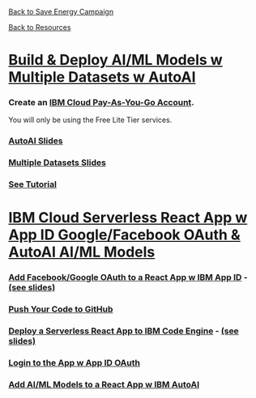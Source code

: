 [Back to Save Energy Campaign](https://github.com/SSaishruthi/UF_Hackathon_Starter_kit/blob/main/Starter_Kit_1.md)

[Back to Resources](../Starter_Kit_1.md)

# [Build & Deploy AI/ML Models w Multiple Datasets w AutoAI](https://www.crowdcast.io/e/watson-superclass-two)

### Create an [**IBM Cloud Pay-As-You-Go Account**](https://ibm.biz/ufhacks2021).
You will only be using the Free Lite Tier services.

### [AutoAI Slides](https://docs.google.com/presentation/d/1sths2CeZxvcuDL-6-eBHKnsmM5Na2J7BYSl3Q7mRDxY/edit?usp=sharing)

### [Multiple Datasets Slides](https://docs.google.com/presentation/d/1FxYlr9ptp4D-DY85GVGRtOOS_kXebkCe4DD8yxaW0e8/edit?usp=sharing)

### [See Tutorial](https://dev.to/ibmdeveloper/think-lab-2124-build-deploy-ai-ml-models-w-multiple-datasets-w-autoai-part-a-24pk)


# [IBM Cloud Serverless React App w App ID Google/Facebook OAuth & AutoAI AI/ML Models](./ibm-react-app)

### [Add Facebook/Google OAuth to a React App w IBM App ID](https://github.com/jritten/UF_Hackathon_Starter_kit/blob/main/Starter_Kit_1/ibm-react-app/README.md#add-facebookgoogle-oauth-to-a-react-app-w-ibm-app-id) - [(see slides)](https://docs.google.com/presentation/d/1L9JfBOWnQzKl9bYDkZ6lWRrij530Vg3pVBL2BZ-Gwgs/edit?usp=sharing)

### [Push Your Code to GitHub](https://github.com/jritten/UF_Hackathon_Starter_kit/blob/main/Starter_Kit_1/ibm-react-app/README.md#push-your-code-to-github)

### [Deploy a Serverless React App to IBM Code Engine](https://github.com/jritten/UF_Hackathon_Starter_kit/blob/main/Starter_Kit_1/ibm-react-app/README.md#deploy-a-serverless-react-app-to-ibm-code-engine) - [(see slides)](https://docs.google.com/presentation/d/1sXPzNECjdG7nwKgbTsZXMEOKR8zBfZ8Fs7uzLHWC4Hg/edit?usp=sharing)

### [Login to the App w App ID OAuth](https://github.com/jritten/UF_Hackathon_Starter_kit/blob/main/Starter_Kit_1/ibm-react-app/README.md#login-to-the-app-w-app-id-oauth)

### [Add AI/ML Models to a React App w IBM AutoAI](https://github.com/jritten/UF_Hackathon_Starter_kit/blob/develop/Starter_Kit_1/ibm-react-app/README.md#add-aiml-models-to-a-react-app-w-ibm-autoai)

